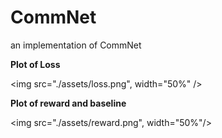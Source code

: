 # CommNet
an implementation of CommNet

**Plot of Loss**

<img src="./assets/loss.png", width="50%" />

**Plot of reward and baseline**

<img src="./assets/reward.png", width="50%"/>